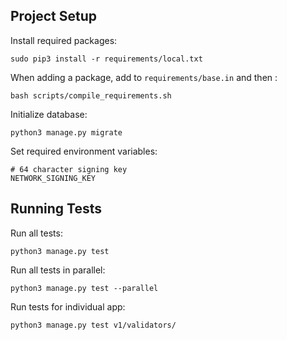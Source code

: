 ## Project Setup

Install required packages:
```
sudo pip3 install -r requirements/local.txt
```

When adding a package, add to `requirements/base.in` and then :

```
bash scripts/compile_requirements.sh
```

Initialize database:
```
python3 manage.py migrate
```

Set required environment variables:
```
# 64 character signing key
NETWORK_SIGNING_KEY
```

## Running Tests

Run all tests:
```
python3 manage.py test
```

Run all tests in parallel:
```
python3 manage.py test --parallel
```

Run tests for individual app:
```
python3 manage.py test v1/validators/
```
